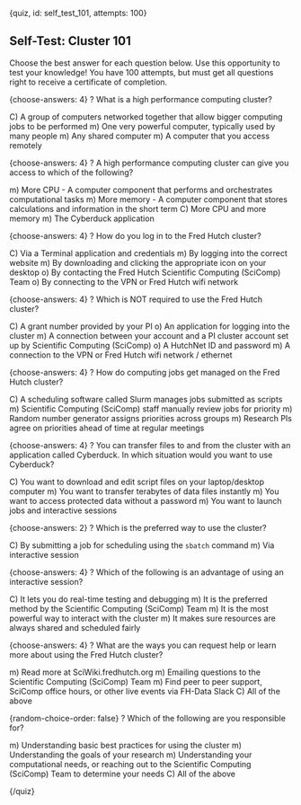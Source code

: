 
{quiz, id: self_test_101, attempts: 100}

## Self-Test: Cluster 101

Choose the best answer for each question below. Use this opportunity to test your knowledge! You have 100 attempts, but must get all questions right to receive a certificate of completion.

{choose-answers: 4}
? What is a high performance computing cluster?

C) A group of computers networked together that allow bigger computing jobs to be performed
m) One very powerful computer, typically used by many people
m) Any shared computer
m) A computer that you access remotely

{choose-answers: 4}
? A high performance computing cluster can give you access to which of the following?

m) More CPU - A computer component that performs and orchestrates computational tasks
m) More memory - A computer component that stores calculations and information in the short term
C) More CPU and more memory
m) The Cyberduck application

{choose-answers: 4}
? How do you log in to the Fred Hutch cluster?

C) Via a Terminal application and credentials
m) By logging into the correct website
m) By downloading and clicking the appropriate icon on your desktop
o) By contacting the Fred Hutch Scientific Computing (SciComp) Team
o) By connecting to the VPN or Fred Hutch wifi network

{choose-answers: 4}
? Which is NOT required to use the Fred Hutch cluster?

C) A grant number provided by your PI
o) An application for logging into the cluster
m) A connection between your account and a PI cluster account set up by Scientific Computing (SciComp)
o) A HutchNet ID and password
m) A connection to the VPN or Fred Hutch wifi network / ethernet

{choose-answers: 4}
? How do computing jobs get managed on the Fred Hutch cluster?

C) A scheduling software called Slurm manages jobs submitted as scripts
m) Scientific Computing (SciComp) staff manually review jobs for priority
m) Random number generator assigns priorities across groups
m) Research PIs agree on priorities ahead of time at regular meetings

{choose-answers: 4}
? You can transfer files to and from the cluster with an application called Cyberduck. In which situation would you want to use Cyberduck?

C) You want to download and edit script files on your laptop/desktop computer
m) You want to transfer terabytes of data files instantly
m) You want to access protected data without a password
m) You want to launch jobs and interactive sessions

{choose-answers: 2}
? Which is the preferred way to use the cluster?

C) By submitting a job for scheduling using the `sbatch` command
m) Via interactive session

{choose-answers: 4}
? Which of the following is an advantage of using an interactive session?

C) It lets you do real-time testing and debugging
m) It is the preferred method by the Scientific Computing (SciComp) Team 
m) It is the most powerful way to interact with the cluster
m) It makes sure resources are always shared and scheduled fairly

{choose-answers: 4}
? What are the ways you can request help or learn more about using the Fred Hutch cluster?

m) Read more at SciWiki.fredhutch.org
m) Emailing questions to the Scientific Computing (SciComp) Team
m) Find peer to peer support, SciComp office hours, or other live events via FH-Data Slack
C) All of the above

{random-choice-order: false}
? Which of the following are you responsible for?

m) Understanding basic best practices for using the cluster
m) Understanding the goals of your research
m) Understanding your computational needs, or reaching out to the Scientific Computing (SciComp) Team to determine your needs
C) All of the above

{/quiz}
